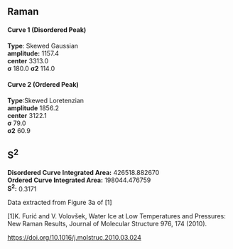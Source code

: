 ## Raman

#### Curve 1 (Disordered Peak)
**Type**: Skewed Gaussian\
**amplitude:** 1157.4\
**center** 3313.0\
**σ** 180.0
**σ2** 114.0


#### Curve 2 (Ordered Peak)
**Type**:Skewed Loretenzian\
**amplitude** 1856.2\
**center** 3122.1\
**σ** 79.0\
**σ2** 60.9


## S<sup>2</sup>
**Disordered Curve Integrated Area:** 426518.882670\
**Ordered Curve Integrated Area:** 198044.476759\
**S<sup>2</sup>:** 0.3171









Data extracted from Figure 3a of [1]


[1]K. Furić and V. Volovšek, Water Ice at Low Temperatures and Pressures: New Raman Results, Journal of Molecular Structure 976, 174 (2010).

https://doi.org/10.1016/j.molstruc.2010.03.024